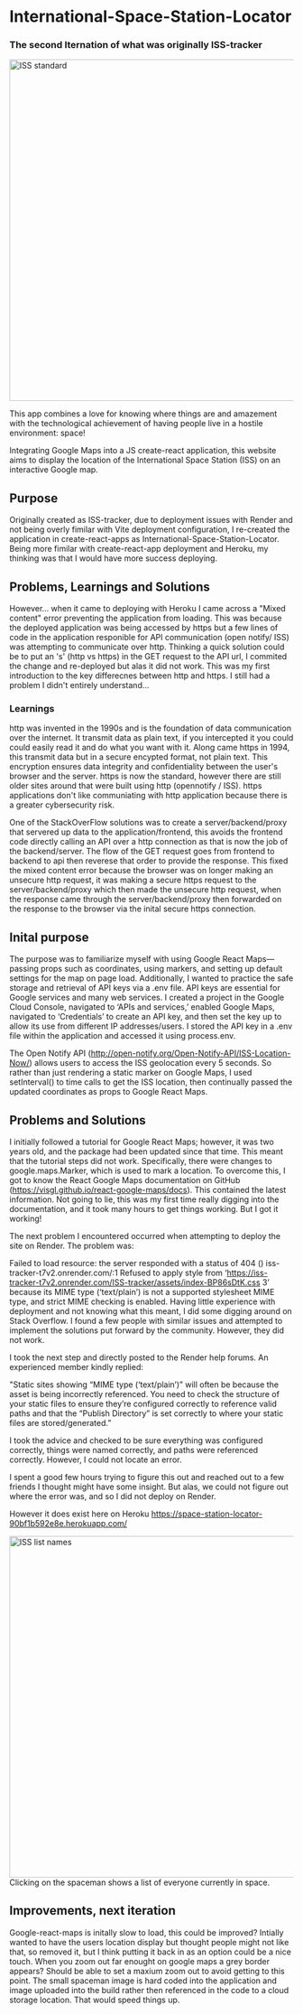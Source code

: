 # International-Space-Station-Locator 
### The second Iternation of what was originally ISS-tracker
<img width="605" alt="ISS standard" src="https://github.com/user-attachments/assets/5a92343a-03d5-41f1-bd51-40134d5d09a2">

This app combines a love for knowing where things are and amazement with the technological achievement of having people live in a hostile environment: space!

Integrating Google Maps into a JS create-react application, this website aims to display the location of the International Space Station (ISS) on an interactive Google map.

## Purpose

Originally created as ISS-tracker, due to deployment issues with Render and not being overly fimilar with Vite deployment configuration, I re-created the application in create-react-apps as International-Space-Station-Locator. Being more fimilar with create-react-app deployment and Heroku, my thinking was that I would have more success deploying.

## Problems, Learnings and Solutions
However... when it came to deploying with Heroku I came across a "Mixed content" error preventing the application from loading. This was because the deployed application was being accessed by https but a few lines of code in the application responible for API communication (open notify/ ISS) was attempting to communicate over http. Thinking a quick solution could be to put an 's' (http vs https) in the GET request to the API url, I commited the change and re-deployed but alas it did not work. This was my first introduction to the key differecnes between http and https.
I still had a problem I didn't entirely understand...

### Learnings

http was invented in the 1990s and is the foundation of data communication over the internet. It transmit data as plain text, if you intercepted it you could
could easily read it and do what you want with it. Along came https in 1994, this transmit data but in a secure encypted format, not plain text. This encryption ensures data integrity and confidentiality between the user's browser and the server. https is now the standard, however there are still older sites around that were built using http (opennotify / ISS). https applications don't like communiating with http application because there is a greater cybersecurity risk.

One of the StackOverFlow solutions was to create a server/backend/proxy that servered up data to the application/frontend, this avoids the frontend code directly calling an API over a http connection as that is now the job of the backend/server. The flow of the GET request goes from frontend to backend to api then reverese that order to provide the response. This fixed the mixed content error because the browser was on longer making an unsecure http request, it was making a secure https request to the server/backend/proxy which then made the unsecure http request, when the response came through the server/backend/proxy then forwarded on the response to the browser via the inital secure https connection.


## Inital purpose 
The purpose was to familiarize myself with using Google React Maps—passing props such as coordinates, using markers, and setting up default settings for the map on page load. Additionally, I wanted to practice the safe storage and retrieval of API keys via a .env file. API keys are essential for Google services and many web services. I created a project in the Google Cloud Console, navigated to ‘APIs and services,’ enabled Google Maps, navigated to ‘Credentials’ to create an API key, and then set the key up to allow its use from different IP addresses/users. I stored the API key in a .env file within the application and accessed it using process.env.

The Open Notify API (http://open-notify.org/Open-Notify-API/ISS-Location-Now/) allows users to access the ISS geolocation every 5 seconds. So rather than just rendering a static marker on Google Maps, I used setInterval() to time calls to get the ISS location, then continually passed the updated coordinates as props to Google React Maps.

## Problems and Solutions
I initially followed a tutorial for 
Google React Maps; however, it was two years old, and the package had been updated since that time. This meant that the tutorial steps did not work. Specifically, there were changes to google.maps.Marker, which is used to mark a location. To overcome this, I got to know the React Google Maps documentation on GitHub (https://visgl.github.io/react-google-maps/docs). This contained the latest information. Not going to lie, this was my first time really digging into the documentation, and it took many hours to get things working. But I got it working!

The next problem I encountered occurred when attempting to deploy the site on Render. The problem was:

Failed to load resource: the server responded with a status of 404 ()
iss-tracker-t7v2.onrender.com/:1 Refused to apply style from ‘https://iss-tracker-t7v2.onrender.com/ISS-tracker/assets/index-BP86sDtK.css 3’ because its MIME type (‘text/plain’) is not a supported stylesheet MIME type, and strict MIME checking is enabled.
Having little experience with deployment and not knowing what this meant, I did some digging around on Stack Overflow. I found a few people with similar issues and attempted to implement the solutions put forward by the community. However, they did not work.

I took the next step and directly posted to the Render help forums. An experienced member kindly replied:

"Static sites showing “MIME type (‘text/plain’)” will often be because the asset is being incorrectly referenced. You need to check the structure of your static files to ensure they’re configured correctly to reference valid paths and that the “Publish Directory” is set correctly to where your static files are stored/generated.”

I took the advice and checked to be sure everything was configured correctly, things were named correctly, and paths were referenced correctly. However, I could not locate an error.

I spent a good few hours trying to figure this out and reached out to a few friends I thought might have some insight. But alas, we could not figure out where the error was, and so I did not deploy on Render.

However it does exist here on Heroku https://space-station-locator-90bf1b592e8e.herokuapp.com/

<img width="605" alt="ISS list names" src="https://github.com/user-attachments/assets/7068015a-8875-4965-8da1-2b6b7119c5b6">
Clicking on the spaceman shows a list of everyone currently in space.


## Improvements, next iteration 
Google-react-maps is initally slow to load, this could be improved?
Intially wanted to have the users location display but thought people might not like that, so removed it, but I think putting it back in as an option 
could be a nice touch.
When you zoom out far enought on google maps a grey border appears? Should be able to set a maxium zoom out to avoid getting to this point.
The small spaceman image is hard coded into the application and image uploaded into the build rather then referenced in the code to a cloud storage location. That would speed things up.
